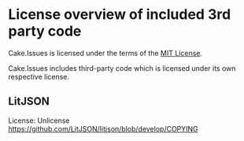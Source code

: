 # License overview of included 3rd party code

Cake.Issues is licensed under the terms of the [MIT License](LICENSE).

Cake.Issues includes third-party code which is licensed under its own respective license.

## LitJSON

License: Unlicense  
https://github.com/LitJSON/litjson/blob/develop/COPYING
